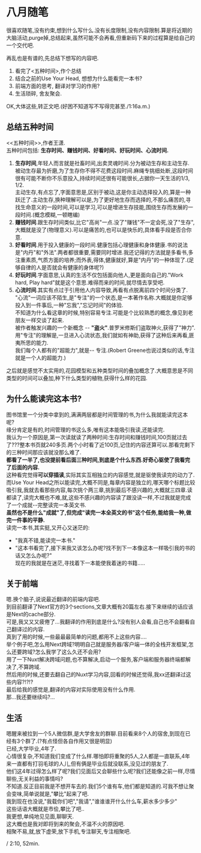 # 八月随笔

很喜欢随笔,没有约束,想到什么写什么.没有长度限制,没有内容限制.算是将近期的大脑活动,purge掉,总结起来,虽然可能不会再看,但重新码下来的过程算是给自己的一个交代吧.  

再乱也是有谱的,先总结下想写的内容吧.
1. 看完了<五种时间>,作个总结
2. 结合之前的Use Your Head, 想想为什么能看完一本书?
3. 前端方面的思考, 翻译对学习的作用?
4. 生活琐碎, 舍友聚会.  

OK,大体这些,转正文吧.(好困不知道写不写得完甚至./1:16a.m.)
## 总结五种时间
<<五种时间>>,作者王潇.  
五种时间包括: **生存时间、赚钱时间、好看时间、好玩时间、心流时间.**  
1. **生存时间**,年轻人而言就是社畜时间,出卖灵魂时间.分为被动生存和主动生存.  
被动生存最为折磨,为了生存你不得不花费这段时间.麻绳专挑细处断,这段时间很有可能不断你不乐意投入,持续时间还很有可能很长,占据你一天生活的1/3, 1/2.  
主动生存,有点忘了,字面意思是,区别于被动,这是你主动选择投入的,算是一种跃迁了.主动生存,换种理解可以是,为了更好地生存而选择的,不那么痛苦的,寻找生命意义的一段时间,可以是学习,可以是增进生存技能,围绕生存而发展的一段时间.(概念模糊,一顿瞎编)  
2. **赚钱时间**.跟生存时间类似,比它"高尚"一点.没了"赚钱"不一定会死,没了"生存",大概就是没了(物理意义).可以是痛苦的,也可以是快乐的,具体看手段是否合你意.  
3. **好看时间**.用于投入健康的一段时间.健康包括心理健康和身体健康.书的说法是"内丹"和"外法".两者都很重要,需要同时增进.我还记得的方法就是多看书,多注重素质,气质方面的培养;而外表,得体,健康就好,算是"内丹"的一种体现了.(足够自律的人是否就会有健康的身体呢?)  
4. **好玩时间**.字面意思,认真的生活不仅包括面向他人,更是面向自己的."Work hard, Play hard"就是这个意思.难得而来的时间,就尽情去享受吧.  
5. **心流时间**.其实有点过于引用他人内容导致,再看有点脱离前四个时间分类了.  
"心流"一词应该不陌生,是"专注"的一个状态,是一本著作名称.大概就是你足够投入到一件事后,一种"忘我","忘记时间"的体验.  
不知道为什么看这章的时候,特别容易专注.可能是个比较熟悉的概念,像见到老朋友一样交谈了起来.  
被作者触发兴趣的一个新概念 -- **"盗火"**.普罗米修斯们盗取神火,获得了"神力".  
用"专注"的理解是,一旦进入心流状态,我们就如有神助,获得了这种后来再看,匪夷所思的能力.  
我们每个人都有的"超能力",就是-- 专注.(Robert Greene也说过类似的话,专注就是一个人的超能力.)  

之后就是感觉不太实用的,花园模型和五种类型时间的叠加概念了.大概意思是不同类型的时间可以叠加,种下什么类型的植物,获得什么样的花园.  

## 为什么能读完这本书?
图书馆里一个分类中拿到的,满满两层都是时间管理的书,为什么我就能读完这本呢?  
缘分肯定是有的,时间管理的书这么多,唯有这本能吸引我读,还能读完.  
我认为一个原因是,第一次读就读了两种时间:生存时间和赚钱时间,100页就过去了???整本书页就240多页.两个小时看了近100页,记住的内容还算可以.那看完剩下的三种时间那应该就没那么难了.  
**都看了一半了,也没提前看后面三种时间,到底是个什么东西.好奇心驱使了我看完了后面的内容.**  
这种看完觉得**可以穿插读**,实际其实互相独立的内容感觉,就是驱使我读完的动力了.  
而Use Your Head之所以能读完,大概不同是,每章内容是独立的,哪天哪个标题比较吸引我,我就去看那些内容,每次挑个两三章,挑到最后不感兴趣的,大概就三四章.读都读了,读完大概也不难,就,这些不感兴趣的内容读了跟没读一样,不过我就是完成了一个成就--完整读完一本英文书.  
**虽然也不是什么"成就"了,但完成"读完一本全英文的书"这个任务,能给我一种,做完一件事的平静.**  
读完一本书,其实挺,又开心又迷茫的:
- "我真不错,能读完一本书."
- "这本书看完了,接下来我又该怎么办呢?找不到下一本像这本一样吸引我的书的话又怎么办呢?"  
现在的我就是在迷茫,寻找着下一本能使我着迷的书籍.....  

## 关于前端
嗯.换个脑子,说说最近翻译的前端内容吧.  
到目前翻译了Next官方的3个sections,文章大概有20篇左右.接下来继续的话应该是Next的cache部分.  
可是,我又又又疲倦了...我翻译的作用到底是什么?没有别人会看,自己也不会翻看自己翻译过的内容.  
真到了用的时候,一些最最最简单的问题,都用不上这些内容....  
举个例子吧,怎么用Next跨域?明明自己就是服务器/客户端一体的全栈开发框架,怎么还要跨域?怎么我学了这么久还不会用?  
用了一下Nuxt解决跨域问题,也不算解决,启动一个服务,客户端和服务器终端都解决了,不算跨域.  
然后用的时候,还要去翻自己的Nuxt学习内容,回看的时候还觉得,我xx还翻译过这些内容?!?!?  
最后给我的感觉是,翻译的内容对实际使用没有什么作用.  
那...我还要继续吗?...

## 生活
嗯醒来被拉到一个5人微信群,是大学舍友的群聊.目前看来8个人的宿舍,到现在已经有3个群了.(?有点怪但各自作用又很是明显)  
已经,大学毕业,4年了.  
心情很复杂,不知道我们变成了什么样.哪怕即将重聚的5人,2人都是一直联系,4年来一直都有打羽毛球的人儿,但有俩是毕业后就没联系,没见过的朋友了.  
他们这4年过得怎么样了呢?我们见面后又会聊些什么呢?我们还能像之前一样,尽情聊些,无关利益的事情吗?  
不知道.反正目前我是不想开车去的.我们5个谁有车,他们都是知道的.可我不想让聚会变味,简单说就是,"攀比"起来了吧.  
我到现在也没说,"我载你们吧","我请","谁谁谁开什么什么车,薪水多少多少"  
这些话语大概就是市侩,攀比了吧..  
我更想,单纯地见见面,聊聊天.  
这大概也是我对即将到来的聚会,不温不火的原因吧.  
相聚不易,就,放下虚荣,放下手机,专注聊天,专注相聚吧.

/ 2:10, 52min.
